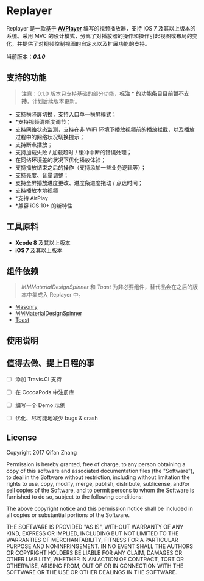 # Replayer

Replayer 是一款基于 **[AVPlayer](https://developer.apple.com/documentation/avfoundation/avplayer)** 编写的视频播放器，支持 iOS 7 及其以上版本的系统。采用 MVC 的设计模式，分离了对播放器的操作和操作引起视图或布局的变化，并提供了对视频控制视图的自定义以及扩展功能的支持。

当前版本：***0.1.0***

## 支持的功能

> 注意：0.1.0 版本只支持基础的部分功能，**标注 * 的功能条目目前暂不支持**，计划后续版本更新。

* 支持横竖屏切换，支持入口单一横屏模式；
* *支持视频清晰度调节；
* 支持网络状态监测，支持在非 WiFi 环境下播放视频前的播放拦截，以及播放过程中的网络状况切换提示；
* 支持断点播放；
* 支持加载失败 / 加载超时 / 缓冲中断的错误处理；
* 在网络环境差的状况下优化播放体验；
* 支持播放结束之后的操作（支持添加一些业务逻辑等）；
* 支持亮度、音量调整；
* 支持全屏播放进度更改、进度条进度拖动 / 点选时间；
* 支持播放本地视频
* *支持 AirPlay
* *兼容 iOS 10+ 的新特性

## 工具原料

* **Xcode 8** 及其以上版本
* **iOS 7** 及其以上版本

## 组件依赖

> *MMMaterialDesignSpinner* 和 *Toast* 为非必要组件，替代品会在之后的版本中集成入 Replayer 中。

* [Masonry](https://github.com/SnapKit/Masonry)
* [MMMaterialDesignSpinner](https://github.com/misterwell/MMMaterialDesignSpinner)
* [Toast](https://github.com/scalessec/Toast)

## 使用说明

## 值得去做、提上日程的事

* [ ] 添加 Travis.CI 支持


* [ ] 在 CocoaPods 中注册库


* [ ] 编写一个 Demo 示例


* [ ] 优化、尽可能地减少 bugs & crash

## License

Copyright 2017 Qifan Zhang

Permission is hereby granted, free of charge, to any person obtaining a copy of this software and associated documentation files (the "Software"), to deal in the Software without restriction, including without limitation the rights to use, copy, modify, merge, publish, distribute, sublicense, and/or sell copies of the Software, and to permit persons to whom the Software is furnished to do so, subject to the following conditions:

The above copyright notice and this permission notice shall be included in all copies or substantial portions of the Software.

THE SOFTWARE IS PROVIDED "AS IS", WITHOUT WARRANTY OF ANY KIND, EXPRESS OR IMPLIED, INCLUDING BUT NOT LIMITED TO THE WARRANTIES OF MERCHANTABILITY, FITNESS FOR A PARTICULAR PURPOSE AND NONINFRINGEMENT. IN NO EVENT SHALL THE AUTHORS OR COPYRIGHT HOLDERS BE LIABLE FOR ANY CLAIM, DAMAGES OR OTHER LIABILITY, WHETHER IN AN ACTION OF CONTRACT, TORT OR OTHERWISE, ARISING FROM, OUT OF OR IN CONNECTION WITH THE SOFTWARE OR THE USE OR OTHER DEALINGS IN THE SOFTWARE.